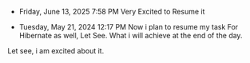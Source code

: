 - Friday, June 13, 2025 7:58 PM
Very Excited to Resume it


- Tuesday, May 21, 2024 12:17 PM
Now i plan to resume my task For Hibernate as well, Let See.
What i will achieve at the end of the day.

Let see, i am excited about it.